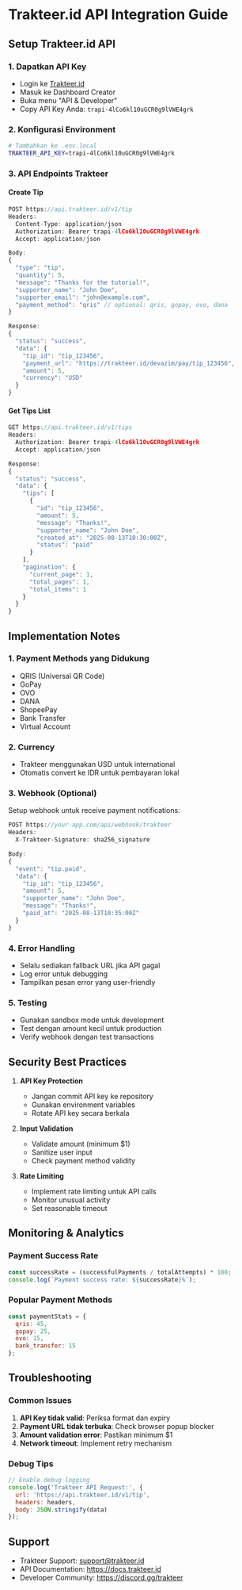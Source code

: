 # Trakteer.id API Integration Guide

## Setup Trakteer.id API

### 1. Dapatkan API Key
- Login ke [Trakteer.id](https://trakteer.id)
- Masuk ke Dashboard Creator
- Buka menu "API & Developer"
- Copy API Key Anda: `trapi-4lCo6kl10uGCR0g9lVWE4grk`

### 2. Konfigurasi Environment
```bash
# Tambahkan ke .env.local
TRAKTEER_API_KEY=trapi-4lCo6kl10uGCR0g9lVWE4grk
```

### 3. API Endpoints Trakteer

#### Create Tip
```javascript
POST https://api.trakteer.id/v1/tip
Headers:
  Content-Type: application/json
  Authorization: Bearer trapi-4lCo6kl10uGCR0g9lVWE4grk
  Accept: application/json

Body:
{
  "type": "tip",
  "quantity": 5,
  "message": "Thanks for the tutorial!",
  "supporter_name": "John Doe",
  "supporter_email": "john@example.com",
  "payment_method": "qris" // optional: qris, gopay, ovo, dana
}

Response:
{
  "status": "success",
  "data": {
    "tip_id": "tip_123456",
    "payment_url": "https://trakteer.id/devazim/pay/tip_123456",
    "amount": 5,
    "currency": "USD"
  }
}
```

#### Get Tips List
```javascript
GET https://api.trakteer.id/v1/tips
Headers:
  Authorization: Bearer trapi-4lCo6kl10uGCR0g9lVWE4grk
  Accept: application/json

Response:
{
  "status": "success",
  "data": {
    "tips": [
      {
        "id": "tip_123456",
        "amount": 5,
        "message": "Thanks!",
        "supporter_name": "John Doe",
        "created_at": "2025-08-13T10:30:00Z",
        "status": "paid"
      }
    ],
    "pagination": {
      "current_page": 1,
      "total_pages": 1,
      "total_items": 1
    }
  }
}
```

## Implementation Notes

### 1. Payment Methods yang Didukung
- QRIS (Universal QR Code)
- GoPay
- OVO
- DANA
- ShopeePay
- Bank Transfer
- Virtual Account

### 2. Currency
- Trakteer menggunakan USD untuk international
- Otomatis convert ke IDR untuk pembayaran lokal

### 3. Webhook (Optional)
Setup webhook untuk receive payment notifications:
```javascript
POST https://your-app.com/api/webhook/trakteer
Headers:
  X-Trakteer-Signature: sha256_signature

Body:
{
  "event": "tip.paid",
  "data": {
    "tip_id": "tip_123456",
    "amount": 5,
    "supporter_name": "John Doe",
    "message": "Thanks!",
    "paid_at": "2025-08-13T10:35:00Z"
  }
}
```

### 4. Error Handling
- Selalu sediakan fallback URL jika API gagal
- Log error untuk debugging
- Tampilkan pesan error yang user-friendly

### 5. Testing
- Gunakan sandbox mode untuk development
- Test dengan amount kecil untuk production
- Verify webhook dengan test transactions

## Security Best Practices

1. **API Key Protection**
   - Jangan commit API key ke repository
   - Gunakan environment variables
   - Rotate API key secara berkala

2. **Input Validation**
   - Validate amount (minimum $1)
   - Sanitize user input
   - Check payment method validity

3. **Rate Limiting**
   - Implement rate limiting untuk API calls
   - Monitor unusual activity
   - Set reasonable timeout

## Monitoring & Analytics

### Payment Success Rate
```javascript
const successRate = (successfulPayments / totalAttempts) * 100;
console.log(`Payment success rate: ${successRate}%`);
```

### Popular Payment Methods
```javascript
const paymentStats = {
  qris: 45,
  gopay: 25,
  ovo: 15,
  bank_transfer: 15
};
```

## Troubleshooting

### Common Issues
1. **API Key tidak valid**: Periksa format dan expiry
2. **Payment URL tidak terbuka**: Check browser popup blocker
3. **Amount validation error**: Pastikan minimum $1
4. **Network timeout**: Implement retry mechanism

### Debug Tips
```javascript
// Enable debug logging
console.log('Trakteer API Request:', {
  url: 'https://api.trakteer.id/v1/tip',
  headers: headers,
  body: JSON.stringify(data)
});
```

## Support
- Trakteer Support: support@trakteer.id
- API Documentation: https://docs.trakteer.id
- Developer Community: https://discord.gg/trakteer
